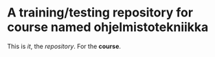 # A training/testing repository for course named ohjelmistotekniikka

This is *it*, the *repository*. For the **course**.
